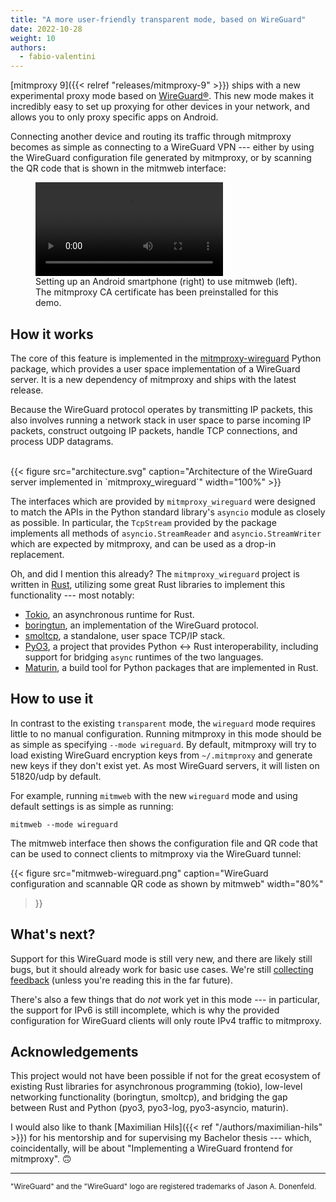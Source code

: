 ```yaml
---
title: "A more user-friendly transparent mode, based on WireGuard"
date: 2022-10-28
weight: 10
authors:
  - fabio-valentini
---
```


[mitmproxy 9]({{< relref "releases/mitmproxy-9" >}}) ships with a new experimental proxy mode based on [WireGuard®](https://www.wireguard.com/).
This new mode makes it incredibly easy to set up proxying for other devices in your network,
and allows you to only proxy specific apps on Android.

<!--more-->

Connecting another device and routing its traffic through mitmproxy becomes as simple as connecting to a WireGuard VPN
--- either by using the WireGuard configuration file generated by mitmproxy, or by scanning the QR code that is shown
in the mitmweb interface: 

<figure>
<video controls>
    <source src="mitmweb-wireguard-android.mp4#t=0.4" type="video/mp4">
</video>
<figcaption>Setting up an Android smartphone (right) to use mitmweb (left).<br>The mitmproxy CA certificate has been preinstalled for this demo.</figcaption>
</figure>

## How it works

The core of this feature is implemented in the [mitmproxy-wireguard](https://pypi.org/project/mitmproxy-wireguard/)
Python package, which provides a user space implementation of a WireGuard server. It is a new dependency of mitmproxy
and ships with the latest release.

Because the WireGuard protocol operates by transmitting IP packets, this also involves running a network stack in
user space to parse incoming IP packets, construct outgoing IP packets, handle TCP connections, and process UDP
datagrams.

<br>
{{<
figure src="architecture.svg"
caption="Architecture of the WireGuard server implemented in `mitmproxy_wireguard`"
width="100%"
>}}
<br>

The interfaces which are provided by `mitmproxy_wireguard` were designed to match the APIs in the Python standard
library's `asyncio` module as closely as possible. In particular, the `TcpStream` provided by the package implements all methods of `asyncio.StreamReader` and `asyncio.StreamWriter` which are expected by mitmproxy, and can be used as a
drop-in replacement.

Oh, and did I mention this already? The `mitmproxy_wireguard` project is written in [Rust](https://rust-lang.org),
utilizing some great Rust libraries to implement this functionality --- most notably:

- [Tokio](https://tokio.rs), an asynchronous runtime for Rust.
- [boringtun](https://github.com/cloudflare/boringtun), an implementation of the WireGuard protocol.
- [smoltcp](https://github.com/smoltcp-rs/smoltcp), a standalone, user space TCP/IP stack.
- [PyO3](https://pyo3.rs), a project that provides Python ↔ Rust interoperability, including support for bridging 
  `async` runtimes of the two languages.
- [Maturin](https://maturin.rs/), a build tool for Python packages that are implemented in Rust.

## How to use it

In contrast to the existing `transparent` mode, the `wireguard` mode requires little to no manual configuration. Running
mitmproxy in this mode should be as simple as specifying `--mode wireguard`. By default, mitmproxy will try to load
existing WireGuard encryption keys from `~/.mitmproxy` and generate new keys if they don't exist yet.
As most WireGuard servers, it will listen on 51820/udp by default.

For example, running `mitmweb` with the new `wireguard` mode and using default settings is as simple as running:

```shell
mitmweb --mode wireguard
```

The mitmweb interface then shows the configuration file and QR code that can be used to connect clients to mitmproxy
via the WireGuard tunnel:

{{<
figure src="mitmweb-wireguard.png"
caption="WireGuard configuration and scannable QR code as shown by mitmweb"
width="80%"
>}}

## What's next?

Support for this WireGuard mode is still very new, and there are likely still bugs, but it should already work for basic
use cases. We're still [collecting feedback](https://github.com/mitmproxy/mitmproxy/issues/5592) (unless you're reading
this in the far future).

There's also a few things that do *not* work yet in this mode --- in particular, the support for IPv6 is still
incomplete, which is why the provided configuration for WireGuard clients will only route IPv4 traffic to mitmproxy.

## Acknowledgements

This project would not have been possible if not for the great ecosystem of existing Rust libraries for asynchronous
programming (tokio), low-level networking functionality (boringtun, smoltcp), and bridging the gap between Rust and
Python (pyo3, pyo3-log, pyo3-asyncio, maturin).

I would also like to thank [Maximilian Hils]({{< ref "/authors/maximilian-hils" >}}) for his mentorship and for supervising
my Bachelor thesis --- which, coincidentally, will be about "Implementing a WireGuard frontend for mitmproxy". 🙃


-----------------------

<small>"WireGuard" and the "WireGuard" logo are registered trademarks of Jason A. Donenfeld.</small>
